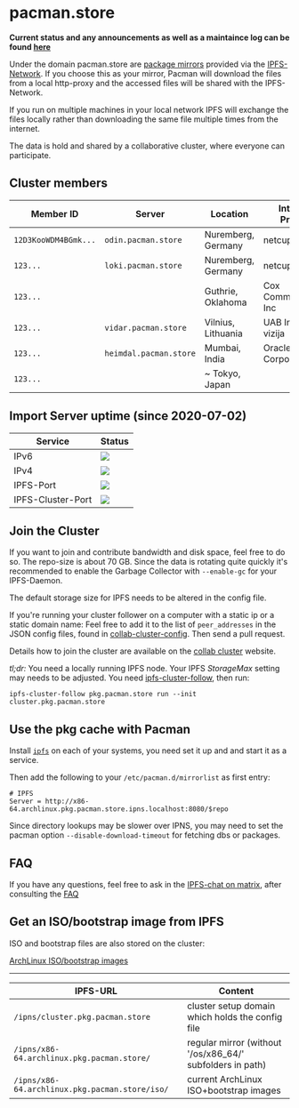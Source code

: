 # pacman.store

**Current status and any announcements as well as a maintaince log can be found [here](https://github.com/RubenKelevra/pacman.store/wiki/Status,-Announcements-&-Maintenance)**

Under the domain pacman.store are [package mirrors](https://wiki.archlinux.org/index.php/Pacman#Repositories_and_mirrors) provided via the [IPFS-Network](https://ipfs.io). If you choose this as your mirror, Pacman will download the files from a local http-proxy and the accessed files will be shared with the IPFS-Network.

If you run on multiple machines in your local network IPFS will exchange the files locally rather than downloading the same file multiple times from the internet.

The data is hold and shared by a collaborative cluster, where everyone can participate.

## Cluster members


| Member ID | Server | Location | Internet-Provider | AS | Provider |
| - | - | - | - | - | - |
| `12D3KooWDM4BGmk...` | `odin.pacman.store` | Nuremberg, Germany | netcup | AS197540 | [@RubenKelevra](https://github.com/@RubenKelevra) |
| `123...` | `loki.pacman.store` | Nuremberg, Germany | netcup | AS197540 | [@RubenKelevra](https://github.com/@RubenKelevra) |
| `123...` | | Guthrie, Oklahoma | Cox Communications Inc | AS22773 | [@teknomunk](https://github.com/teknomunk) |
| `123...` | `vidar.pacman.store` | Vilnius, Lithuania | UAB Interneto vizija | AS20080814 | [@RubenKelevra](https://github.com/@RubenKelevra) |
| `123...` | `heimdal.pacman.store` | Mumbai, India | Oracle Corporation | AS31898 | [@RubenKelevra](https://github.com/@RubenKelevra) |
| `123...` | | ~ Tokyo, Japan | | AS7506 | _anonymous_


## Import Server uptime (since 2020-07-02)

| Service | Status |
| - | - |
| IPv6 | <img src="https://app.statuscake.com/button/index.php?Track=lqm087FDpT&Days=1000&Design=2" /> |
| IPv4 | <img src="https://app.statuscake.com/button/index.php?Track=mdwVReU662&Days=1000&Design=2" /> |
| IPFS-Port | <img src="https://app.statuscake.com/button/index.php?Track=dpSNJkhpBi&Days=1000&Design=2" /> |
| IPFS-Cluster-Port | <img src="https://app.statuscake.com/button/index.php?Track=WxV3J9md1R&Days=1000&Design=2" /> |

## Join the Cluster

If you want to join and contribute bandwidth and disk space, feel free to do so. The repo-size is about 70 GB. Since the data is rotating quite quickly it's recommended to enable the Garbage Collector with `--enable-gc` for your IPFS-Daemon.

The default storage size for IPFS needs to be altered in the config file.

If you're running your cluster follower on a computer with a static ip or a static domain name: Feel free to add it to the list of ```peer_addresses``` in the JSON config files, found in [collab-cluster-config](./collab-cluster-config). Then send a pull request.

Details how to join the cluster are available on the [collab cluster](https://collab.ipfscluster.io/) website.

*tl;dr:* You need a locally running IPFS node. Your IPFS *StorageMax* setting may needs to be adjusted. You need [ipfs-cluster-follow](https://aur.archlinux.org/packages/ipfs-cluster-bin/), then run:

```ipfs-cluster-follow pkg.pacman.store run --init cluster.pkg.pacman.store```

## Use the pkg cache with Pacman

Install [`ipfs`](https://wiki.archlinux.org/index.php/IPFS) on each of your systems, you need set it up and and start it as a service.

Then add the following to your `/etc/pacman.d/mirrorlist` as first entry:
```
# IPFS
Server = http://x86-64.archlinux.pkg.pacman.store.ipns.localhost:8080/$repo
```

Since directory lookups may be slower over IPNS, you may need to set the pacman option `--disable-download-timeout` for fetching dbs or packages.

## FAQ

If you have any questions, feel free to ask in the [IPFS-chat on matrix](https://riot.im/app/#/room/#ipfs:matrix.org), after consulting the [FAQ](https://github.com/RubenKelevra/pacman.store/wiki/FAQ)

## Get an ISO/bootstrap image from IPFS

ISO and bootstrap files are also stored on the cluster:

[ArchLinux ISO/bootstrap images](http://x86-64.archlinux.pkg.pacman.store/iso)

---

| IPFS-URL | Content |
| - | - |
| `/ipns/cluster.pkg.pacman.store` | cluster setup domain which holds the config file |
| `/ipns/x86-64.archlinux.pkg.pacman.store/` | regular mirror (without '/os/x86_64/' subfolders in path) |
| `/ipns/x86-64.archlinux.pkg.pacman.store/iso/` | current ArchLinux ISO+bootstrap images |
